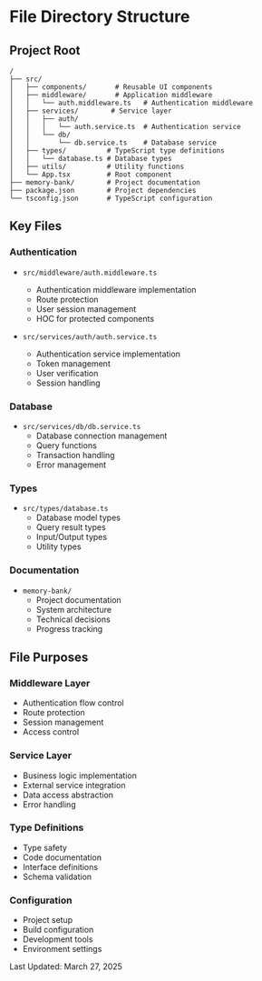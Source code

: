 # File Directory Structure

## Project Root
```
/
├── src/
│   ├── components/       # Reusable UI components
│   ├── middleware/       # Application middleware
│   │   └── auth.middleware.ts   # Authentication middleware
│   ├── services/        # Service layer
│   │   ├── auth/
│   │   │   └── auth.service.ts  # Authentication service
│   │   └── db/
│   │       └── db.service.ts    # Database service
│   ├── types/          # TypeScript type definitions
│   │   └── database.ts # Database types
│   ├── utils/          # Utility functions
│   └── App.tsx         # Root component
├── memory-bank/        # Project documentation
├── package.json        # Project dependencies
└── tsconfig.json       # TypeScript configuration
```

## Key Files

### Authentication
- `src/middleware/auth.middleware.ts`
  - Authentication middleware implementation
  - Route protection
  - User session management
  - HOC for protected components

- `src/services/auth/auth.service.ts`
  - Authentication service implementation
  - Token management
  - User verification
  - Session handling

### Database
- `src/services/db/db.service.ts`
  - Database connection management
  - Query functions
  - Transaction handling
  - Error management

### Types
- `src/types/database.ts`
  - Database model types
  - Query result types
  - Input/Output types
  - Utility types

### Documentation
- `memory-bank/`
  - Project documentation
  - System architecture
  - Technical decisions
  - Progress tracking

## File Purposes

### Middleware Layer
- Authentication flow control
- Route protection
- Session management
- Access control

### Service Layer
- Business logic implementation
- External service integration
- Data access abstraction
- Error handling

### Type Definitions
- Type safety
- Code documentation
- Interface definitions
- Schema validation

### Configuration
- Project setup
- Build configuration
- Development tools
- Environment settings

Last Updated: March 27, 2025 